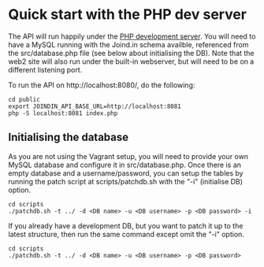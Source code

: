 # Quick start with the PHP dev server

The API will run happily under the [PHP development server](http://php.net/manual/en/features.commandline.webserver.php).  You will need to have a MySQL running with the Joind.in schema availble, referenced from the src/database.php file (see below about initialising the DB).  Note that the web2 site will also run under the built-in webserver, but will need to be on a different listening port.

To run the API on http://localhost:8080/, do the following:
```
cd public
export JOINDIN_API_BASE_URL=http://localhost:8081
php -S localhost:8081 index.php
```

## Initialising the database

As you are not using the Vagrant setup, you will need to provide your own MySQL database and configure it in src/database.php.  Once there is an empty database and a username/password, you can setup the tables by running the patch script at scripts/patchdb.sh with the "-i" (initialise DB) option.

```
cd scripts
./patchdb.sh -t ../ -d <DB name> -u <DB username> -p <DB password> -i
```

If you already have a development DB, but you want to patch it up to the latest structure, then run the same command except omit the "-i" option.

```
cd scripts
./patchdb.sh -t ../ -d <DB name> -u <DB username> -p <DB password>
```
